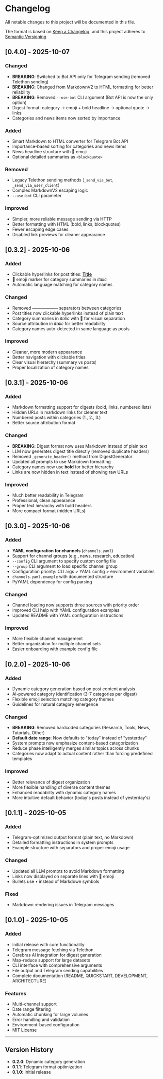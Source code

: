 # Changelog

All notable changes to this project will be documented in this file.

The format is based on [Keep a Changelog](https://keepachangelog.com/en/1.0.0/),
and this project adheres to [Semantic Versioning](https://semver.org/spec/v2.0.0.html).

## [0.4.0] - 2025-10-07

### Changed
- **BREAKING**: Switched to Bot API only for Telegram sending (removed Telethon sending)
- **BREAKING**: Changed from MarkdownV2 to HTML formatting for better reliability
- **BREAKING**: Removed `--use-bot` CLI argument (Bot API is now the only option)
- Digest format: category → emoji + bold headline → optional quote → links
- Categories and news items now sorted by importance

### Added
- Smart Markdown to HTML converter for Telegram Bot API
- Importance-based sorting for categories and news items
- News headline structure with 🔹 emoji
- Optional detailed summaries as `<blockquote>`

### Removed
- Legacy Telethon sending methods (`_send_via_bot`, `_send_via_user_client`)
- Complex MarkdownV2 escaping logic
- `--use-bot` CLI parameter

### Improved
- Simpler, more reliable message sending via HTTP
- Better formatting with HTML (bold, links, blockquotes)
- Fewer escaping edge cases
- Disabled link previews for cleaner appearance

## [0.3.2] - 2025-10-06

### Added
- Clickable hyperlinks for post titles: **[Title](url)**
- 📝 emoji marker for category summaries in *italic*
- Automatic language matching for category names

### Changed
- Removed ━━━━━━━━━━ separators between categories
- Post titles now clickable hyperlinks instead of plain text
- Category summaries in *italic* with 📝 for visual separation
- Source attribution in *italic* for better readability
- Category names auto-detected in same language as posts

### Improved
- Cleaner, more modern appearance
- Better navigation with clickable titles
- Clear visual hierarchy (summary vs posts)
- Proper localization of category names

## [0.3.1] - 2025-10-06

### Added
- Markdown formatting support for digests (bold, links, numbered lists)
- Hidden URLs in markdown links for cleaner text
- Numbered posts within categories (1., 2., 3.)
- Better source attribution format

### Changed
- **BREAKING**: Digest format now uses Markdown instead of plain text
- LLM now generates digest title directly (removed duplicate headers)
- Removed `_generate_header()` method from DigestGenerator
- Updated all prompts to use Markdown formatting
- Category names now use **bold** for better hierarchy
- Links are now hidden in text instead of showing raw URLs

### Improved
- Much better readability in Telegram
- Professional, clean appearance
- Proper text hierarchy with bold headers
- More compact format (hidden URLs)

## [0.3.0] - 2025-10-06

### Added
- **YAML configuration for channels** (`channels.yaml`)
- Support for channel groups (e.g., news, research, education)
- `--config` CLI argument to specify custom config file
- `--group` CLI argument to load specific channel group
- Configuration priority: CLI args > YAML config > environment variables
- `channels.yaml.example` with documented structure
- PyYAML dependency for config parsing

### Changed
- Channel loading now supports three sources with priority order
- Improved CLI help with YAML configuration examples
- Updated README with YAML configuration instructions

### Improved
- More flexible channel management
- Better organization for multiple channel sets
- Easier onboarding with example config file

## [0.2.0] - 2025-10-06

### Added
- Dynamic category generation based on post content analysis
- AI-powered category identification (3-7 categories per digest)
- Flexible emoji selection matching category themes
- Guidelines for natural category emergence

### Changed
- **BREAKING**: Removed hardcoded categories (Research, Tools, News, Tutorials, Other)
- **Default date range**: Now defaults to "today" instead of "yesterday"
- System prompts now emphasize content-based categorization
- Reduce phase intelligently merges similar topics across chunks
- Categories now adapt to actual content rather than forcing predefined templates

### Improved
- Better relevance of digest organization
- More flexible handling of diverse content themes
- Enhanced readability with dynamic category names
- More intuitive default behavior (today's posts instead of yesterday's)

## [0.1.1] - 2025-10-05

### Added
- Telegram-optimized output format (plain text, no Markdown)
- Detailed formatting instructions in system prompts
- Example structure with separators and proper emoji usage

### Changed
- Updated all LLM prompts to avoid Markdown formatting
- Links now displayed on separate lines with 🔗 emoji
- Bullets use • instead of Markdown symbols

### Fixed
- Markdown rendering issues in Telegram messages

## [0.1.0] - 2025-10-05

### Added
- Initial release with core functionality
- Telegram message fetching via Telethon
- Cerebras AI integration for digest generation
- Map-reduce support for large datasets
- CLI interface with comprehensive arguments
- File output and Telegram sending capabilities
- Complete documentation (README, QUICKSTART, DEVELOPMENT, ARCHITECTURE)

### Features
- Multi-channel support
- Date range filtering
- Automatic chunking for large volumes
- Error handling and validation
- Environment-based configuration
- MIT License

---

## Version History

- **0.2.0**: Dynamic category generation
- **0.1.1**: Telegram format optimization
- **0.1.0**: Initial release
